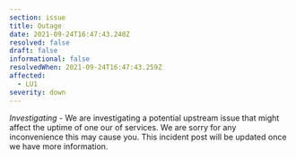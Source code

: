 ```yaml
---
section: issue
title: Outage
date: 2021-09-24T16:47:43.240Z
resolved: false
draft: false
informational: false
resolvedWhen: 2021-09-24T16:47:43.259Z
affected:
  - LU1
severity: down
---
```

*Investigating* - We are investigating a potential upstream issue that might affect the uptime of one our of services. We are sorry for any inconvenience this may cause you. This incident post will be updated once we have more information.